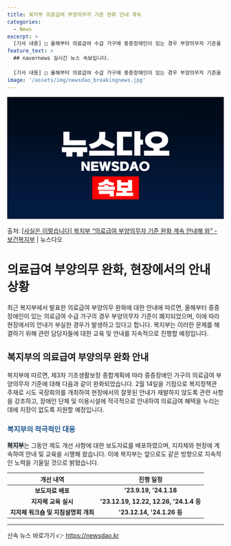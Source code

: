 ```yaml
---
title: 복지부 의료급여 부양의무자 기준 완화 안내 계속
categories:
  - News
excerpt: >
  [기사 내용] □ 올해부터 의료급여 수급 가구에 중증장애인이 있는 경우 부양의무자 기준을 폐지하였으나 현장에…
feature_text: >
  ## navernews 실시간 뉴스 속보입니다.

  [기사 내용] □ 올해부터 의료급여 수급 가구에 중증장애인이 있는 경우 부양의무자 기준을 폐지하였으나 현장에…
image: '/assets/img/newsdao_breakingnews.jpg'
---
```


![뉴스다오 속보](/assets/img/newsdao_breakingnews.jpg)

<p>출처: <a href="https://newsdao.kr/3157" rel="dofollow">[사실은 이렇습니다] 복지부 “의료급여 부양의무자 기준 완화 계속 안내해 와” - 보건복지부</a> | 뉴스다오</p>

<h1>의료급여 부양의무 완화, 현장에서의 안내 상황</h1>

<p data-ke-size="size16">최근 복지부에서 발표한 의료급여 부양의무 완화에 대한 안내에 따르면, 올해부터 중증장애인이 있는 의료급여 수급 가구의 경우 부양의무자 기준이 폐지되었으며, 이에 따라 현장에서의 안내가 부실한 경우가 발생하고 있다고 합니다. 복지부는 이러한 문제를 해결하기 위해 관련 담당자들에 대한 교육 및 안내를 지속적으로 진행할 예정입니다.</p>

<h2 data-ke-size="size26">복지부의 의료급여 부양의무 완화 안내</h2>

<p data-ke-size="size16">복지부에 따르면, 제3차 기초생활보장 종합계획에 따라 중증장애인 가구의 의료급여 부양의무자 기준에 대해 다음과 같이 완화되었습니다. 2월 14일을 기점으로 복지정책관 주재로 시도 국장회의를 개최하여 현장에서의 잘못된 안내가 재발하지 않도록 관련 사항을 강조하고, 장애인 단체 및 이용시설에 적극적으로 안내하여 의료급여 혜택을 누리는 데에 지장이 없도록 지원할 예정입니다.</p>

<h3 data-ke-size="size24"><b><span style="color: #1a5490;">복지부의 적극적인 대응</span></b></h3>

<p data-ke-size="size16"><b><span style="background-color: #21538527;">복지부</span></b>는 그동안 제도 개선 사항에 대한 보도자료를 배포하였으며, 지자체와 현장에 계속하여 안내 및 교육을 시행해 왔습니다. 이에 복지부는 앞으로도 같은 방향으로 지속적인 노력을 기울일 것으로 밝혔습니다.</p>
<p data-ke-size="size16"></p>

<table>
	<thead>
		<tr>
			<th style="text-align: center; height: 17px;"><b>개선 내역</b></th>
			<th style="text-align: center; height: 17px;"><b>진행 일정</b></th>
		</tr>
	</thead>
	<tbody>
		<tr>
			<td style="text-align: center; height: 17px;"><b>보도자료 배포</b></td>
			<td style="text-align: center; height: 17px;"><b>'23.9.19, '24.1.18</b></td>
		</tr>
		<tr>
			<td style="text-align: center; height: 17px;"><b>지자체 교육 실시</b></td>
			<td style="text-align: center; height: 17px;"><b>'23.12.19, 12.22, 12.26, '24.1.4 등</b></td>
		</tr>
		<tr>
			<td style="text-align: center; height: 17px;"><b>지자체 워크숍 및 지침설명회 개최</b></td>
			<td style="text-align: center; height: 17px;"><b>'23.12.14, '24.1.26 등</b></td>
		</tr>
	</tbody>
</table>
<hr> 

신속 뉴스 바로가기 👉 <a href="https://newsdao.kr" rel="dofollow">https://newsdao.kr</a>


